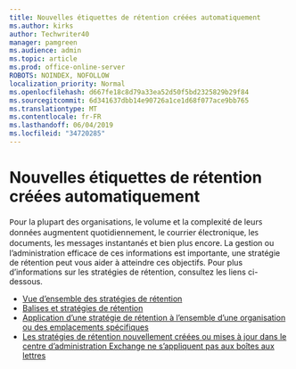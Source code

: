 ```yaml
---
title: Nouvelles étiquettes de rétention créées automatiquement
ms.author: kirks
author: Techwriter40
manager: pamgreen
ms.audience: admin
ms.topic: article
ms.prod: office-online-server
ROBOTS: NOINDEX, NOFOLLOW
localization_priority: Normal
ms.openlocfilehash: d667fe18c8d79a33ea52d50f5bd2325829b29f84
ms.sourcegitcommit: 6d341637dbb14e90726a1ce1d68f077ace9bb765
ms.translationtype: MT
ms.contentlocale: fr-FR
ms.lasthandoff: 06/04/2019
ms.locfileid: "34720285"
---
```

# <a name="new-retention-labels-created-automatically"></a>Nouvelles étiquettes de rétention créées automatiquement

<p><span style="font-family: 'Segoe UI',sans-serif;">Pour la plupart des organisations, le volume et la complexité de leurs données augmentent quotidiennement, le courrier électronique, les documents, les messages instantanés et bien plus encore.</span> La gestion ou l’administration efficace de ces informations est importante, une stratégie de rétention peut vous aider à atteindre ces objectifs. Pour plus d’informations sur les stratégies de rétention, consultez les liens ci-dessous.</p> <ul> <li><a href="https://docs.microsoft.com/en-us/office365/securitycompliance/retention-policies">Vue d’ensemble des stratégies de rétention</a></li> <li><a href="https://docs.microsoft.com/en-us/exchange/security-and-compliance/messaging-records-management/retention-tags-and-policies">Balises et stratégies de rétention</a></li> <li><a href="https://docs.microsoft.com/en-us/office365/securitycompliance/retention-policies#applying-a-retention-policy-to-an-entire-organization-or-specific-locations">Application d’une stratégie de rétention à l’ensemble d’une organisation ou des emplacements spécifiques</a></li> <li><a href="https://docs.microsoft.com/en-us/alchemyinsights/retention-policies-in-exchange-admin-center-not-working">Les stratégies de rétention nouvellement créées ou mises à jour dans le centre d’administration Exchange ne s’appliquent pas aux boîtes aux lettres</a></li> </ul>

